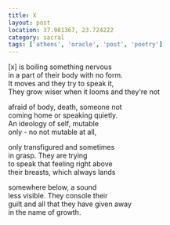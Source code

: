 ```yaml
---
title: X
layout: post
location: 37.981367, 23.724222
category: sacral
tags: ['athens', 'oracle', 'post', 'poetry']
---
```



[x] is boiling something nervous  
in a part of their body with no form.   
It moves and they try to speak it,   
They grow wiser when it looms and they're not  

afraid of body, death, someone not   
coming home or speaking quietly.   
An ideology of self, mutable   
only - no not mutable at all, 

only transfigured and sometimes  
in grasp. They are trying  
to speak that feeling right above  
their breasts, which always lands  

somewhere below, a sound  
less visible. They console their  
guilt and all that they have given away  
in the name of growth.